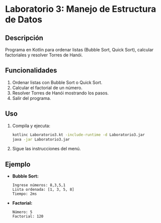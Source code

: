 # Laboratorio 3: Manejo de Estructura de Datos

## Descripción
Programa en Kotlin para ordenar listas (Bubble Sort, Quick Sort), calcular factoriales y resolver Torres de Hanói.

## Funcionalidades
1. Ordenar listas con Bubble Sort o Quick Sort.
2. Calcular el factorial de un número.
3. Resolver Torres de Hanói mostrando los pasos.
4. Salir del programa.

## Uso
1. Compila y ejecuta:
   ```bash
   kotlinc Laboratorio3.kt -include-runtime -d Laboratorio3.jar
   java -jar Laboratorio3.jar
   ```
2. Sigue las instrucciones del menú.

## Ejemplo
- **Bubble Sort:**
  ```
  Ingrese números: 8,3,5,1
  Lista ordenada: [1, 3, 5, 8]
  Tiempo: 2ms
  ```
- **Factorial:**
  ```
  Número: 5
  Factorial: 120
  ```

